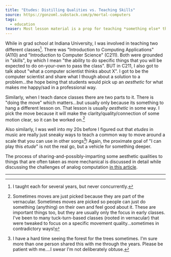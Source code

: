 ```yaml
---
title: "Etudes: Distilling Qualities vs. Teaching Skills"
source: https://gonzoml.substack.com/p/mortal-computers
tags:
  - education
teaser: Most lesson material is a prop for teaching *something else* that is hard to directly approach.
---
```

While in grad school at Indiana University, I was involved in teaching two different classes[^span]. There was "Introduction to Computing Applications" (A110) and "Introduction to Computer Science" (C211).  Both were grounded in "skills", by which I mean "the ability to do specific things that you will be expected to do on-your-own to pass the class".  BUT in C211, I also got to talk about "what a computer scientist thinks about X".  I got to be the computer scientist and share what I though about a solution to a problem...the hope being that students would pick up an *aesthetic* for what makes me happy/sad in a professional way.

Similarly, when I teach dance classes there are two parts to it.  There is "doing the move" which matters...but usually only because its something to hang a different lesson on.  That lesson is usually *aesthetic* in some way.  I pick the move because it will make the clarity/quality/connection of some motion clear, so it can be worked on.[^caveat] 

Also similarly, I was well into my 20s before I figured out that *etudes* in music are really just sneaky ways to teach a common way to move around a scale that you can use in other songs[^patience]!  Again, the proximate goal of "I can play this *etude*" is not the real go, but a vehicle for something deeper.

The process of sharing-and-possibly-imparting some aesthetic qualities to things that are often taken as more mechanical is discussed in detail while discussing the challenges of analog computation [in this article](https://gonzoml.substack.com/p/mortal-computers).

---
[^span]:  I taught each for several years, but never concurrently.

[^caveat]: Sometimes moves are just picked because they are part of the vernacular.  Sometimes moves are picked so people can just do something (anything) on their own and feel good about it.   These are important things too, but they are usually only the focus in early classes.  I've been to many tuck-turn-based classes (rooted in vernacular) that were tweaked to focus on a specific movement quality...sometimes in contradictory ways!  

[^patience]: I have a hard time seeing the forest for the trees sometimes.  I'm sure more than one person shared this with me through the years.  Please be patient with me....I swear I'm not deliberately obtuse.